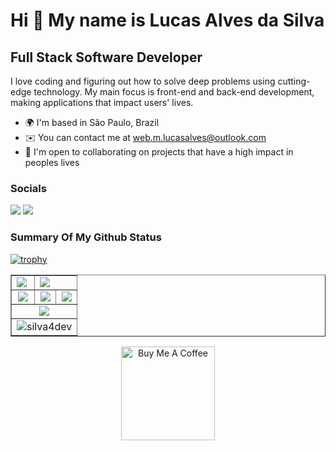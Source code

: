 
Hi 👋 My name is Lucas Alves da Silva
==========================

Full Stack Software Developer
-----------------------------

I love coding and figuring out how to solve deep problems using cutting-edge technology. My main focus is front-end and back-end development, making applications that impact users' lives.

* 🌍  I'm based in São Paulo, Brazil
* ✉️  You can contact me at [web.m.lucasalves@outlook.com](mailto:web.m.lucasalves@outlook.com)
* 🤝  I'm open to collaborating on projects that have a high impact in peoples lives

### Socials

<p align="left">
<a href="https://www.linkedin.com/in/lalves02" target="_blank"><img src="https://img.shields.io/badge/-LinkedIn-%230077B5?style=for-the-badge&logo=linkedin&logoColor=white" target="_blank"></a> 
<a href="mailto:web4dev.lucas@outlook.com"><img src="https://img.shields.io/badge/Microsoft_Outlook-0078D4?style=for-the-badge&logo=microsoft-outlook&logoColor=white" target="_blank"></a>
</p>

### Summary Of My Github Status

[![trophy](https://github-profile-trophy.vercel.app/?username=silva4dev&theme=onedark)](https://github.com/ryo-ma/github-profile-trophy)

<table align="center" border="1">
<tr align="center">
<td colspan="2">
  <img align="left" src="https://github-readme-stats.vercel.app/api?username=silva4dev&theme=tokyonight&show_icons=true" />
 </td>
 <td colspan="2">
  <img align="left" src="https://github-profile-summary-cards.vercel.app/api/cards/profile-details?username=silva4dev&theme=github_dark" />
 </td>
</tr>
<tr align="center">
<td colspan="2"><img src="https://github-readme-stats.vercel.app/api/top-langs/?username=silva4dev&theme=tokyonight&show_icons=true" /></td>
<td><img src="https://github-profile-summary-cards.vercel.app/api/cards/repos-per-language?username=silva4dev&theme=github_dark" /></td>
<td><img src="https://github-profile-summary-cards.vercel.app/api/cards/most-commit-language?username=silva4dev&theme=github_dark"/></td>
</tr>
<tr align="center">
  <td colspan="4"><img src="https://github-profile-summary-cards.vercel.app/api/cards/productive-time?username=silva4dev&theme=github_dark"/></td>
</tr>
<tr align="center">
  <td colspan="4"><img src="https://github-readme-streak-stats.herokuapp.com/?user=silva4dev&" alt="silva4dev" /></td>
</tr>
</table>
  
<p align="center">  <a href="https://www.buymeacoffee.com/silva4dev" target="_blank"><img src="https://cdn.buymeacoffee.com/buttons/v2/default-red.png" alt="Buy Me A Coffee" width="150" ></a></p>
  
